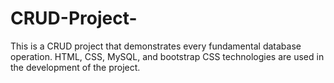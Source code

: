 # CRUD-Project-

This is a CRUD project that demonstrates every fundamental database operation.
HTML, CSS, MySQL, and bootstrap CSS technologies are used in the development of the project.
